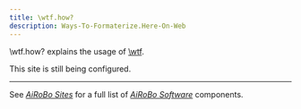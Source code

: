 ```yaml
---
title: \wtf.how?
description: Ways-To-Formaterize.Here-On-Web
---
```

\wtf.how? explains the usage of [\wtf](https://backslash.wtf).

This site is still being configured.

---
See [*AiRoBo Sites*](https://airobo.site) for a full list of [*AiRoBo Software*](https://airobo.software) components.
